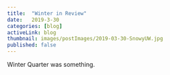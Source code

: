 ```yaml
---
title:  "Winter in Review"
date:   2019-3-30
categories: [blog]
activeLink: blog
thumbnail: images/postImages/2019-03-30-SnowyUW.jpg
published: false
---
```



Winter Quarter was something.